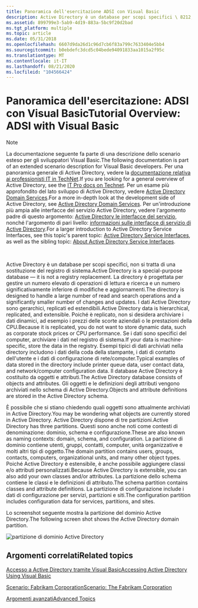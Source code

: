 ```yaml
---
title: Panoramica dell'esercitazione ADSI con Visual Basic
description: Active Directory è un database per scopi specifici \ 8212; non si tratta di una sostituzione del registro di sistema.
ms.assetid: 899799e3-5ab9-4d19-883a-5bc9f20d2bad
ms.tgt_platform: multiple
ms.topic: article
ms.date: 05/31/2018
ms.openlocfilehash: 6607d9da26d1c96d7cb6f83a799c7633404e5bb4
ms.sourcegitcommit: b0ebdefc3dcd5c04bede94091833aa1015a2f95c
ms.translationtype: MT
ms.contentlocale: it-IT
ms.lasthandoff: 08/21/2020
ms.locfileid: "104566424"
---
```

# <a name="tutorial-overview-adsi-with-visual-basic"></a><span data-ttu-id="1ae78-103">Panoramica dell'esercitazione: ADSI con Visual Basic</span><span class="sxs-lookup"><span data-stu-id="1ae78-103">Tutorial Overview: ADSI with Visual Basic</span></span>

> [!Note]  
> <span data-ttu-id="1ae78-104">La documentazione seguente fa parte di una descrizione dello scenario esteso per gli sviluppatori Visual Basic.</span><span class="sxs-lookup"><span data-stu-id="1ae78-104">The following documentation is part of an extended scenario description for Visual Basic developers.</span></span> <span data-ttu-id="1ae78-105">Per una panoramica generale di Active Directory, vedere la [documentazione relativa ai professionisti IT in TechNet](/previous-versions/windows/it-pro/windows-2000-server/cc977985(v=technet.10)).</span><span class="sxs-lookup"><span data-stu-id="1ae78-105">If you are looking for a general overview of Active Directory, see the [IT Pro docs on Technet](/previous-versions/windows/it-pro/windows-2000-server/cc977985(v=technet.10)).</span></span> <span data-ttu-id="1ae78-106">Per un esame più approfondito del lato sviluppo di Active Directory, vedere [Active Directory Domain Services](/windows/desktop/AD/active-directory-domain-services).</span><span class="sxs-lookup"><span data-stu-id="1ae78-106">For a more in-depth look at the development side of Active Directory, see [Active Directory Domain Services](/windows/desktop/AD/active-directory-domain-services).</span></span> <span data-ttu-id="1ae78-107">Per un'introduzione più ampia alle interfacce del servizio Active Directory, vedere l'argomento padre di questo argomento: [Active Directory le interfacce del servizio](active-directory-service-interfaces-adsi.md), nonché l'argomento di pari livello: [informazioni sulle interfacce di servizio di Active Directory](about-adsi.md).</span><span class="sxs-lookup"><span data-stu-id="1ae78-107">For a larger introduction to Active Directory Service Interfaces, see this topic's parent topic: [Active Directory Service Interfaces](active-directory-service-interfaces-adsi.md), as well as the sibling topic: [About Active Directory Service Interfaces](about-adsi.md).</span></span>

 

<span data-ttu-id="1ae78-108">Active Directory è un database per scopi specifici, non si tratta di una sostituzione del registro di sistema.</span><span class="sxs-lookup"><span data-stu-id="1ae78-108">Active Directory is a special-purpose database — it is not a registry replacement.</span></span> <span data-ttu-id="1ae78-109">La directory è progettata per gestire un numero elevato di operazioni di lettura e ricerca e un numero significativamente inferiore di modifiche e aggiornamenti.</span><span class="sxs-lookup"><span data-stu-id="1ae78-109">The directory is designed to handle a large number of read and search operations and a significantly smaller number of changes and updates.</span></span> <span data-ttu-id="1ae78-110">I dati Active Directory sono gerarchici, replicati ed estendibili.</span><span class="sxs-lookup"><span data-stu-id="1ae78-110">Active Directory data is hierarchical, replicated, and extensible.</span></span> <span data-ttu-id="1ae78-111">Poiché è replicato, non si desidera archiviare i dati dinamici, ad esempio i prezzi delle scorte aziendali o le prestazioni della CPU.</span><span class="sxs-lookup"><span data-stu-id="1ae78-111">Because it is replicated, you do not want to store dynamic data, such as corporate stock prices or CPU performance.</span></span> <span data-ttu-id="1ae78-112">Se i dati sono specifici del computer, archiviare i dati nel registro di sistema.</span><span class="sxs-lookup"><span data-stu-id="1ae78-112">If your data is machine-specific, store the data in the registry.</span></span> <span data-ttu-id="1ae78-113">Esempi tipici di dati archiviati nella directory includono i dati della coda della stampante, i dati di contatto dell'utente e i dati di configurazione di rete/computer.</span><span class="sxs-lookup"><span data-stu-id="1ae78-113">Typical examples of data stored in the directory include printer queue data, user contact data, and network/computer configuration data.</span></span> <span data-ttu-id="1ae78-114">Il database Active Directory è costituito da oggetti e attributi.</span><span class="sxs-lookup"><span data-stu-id="1ae78-114">The Active Directory database consists of objects and attributes.</span></span> <span data-ttu-id="1ae78-115">Gli oggetti e le definizioni degli attributi vengono archiviati nello schema di Active Directory.</span><span class="sxs-lookup"><span data-stu-id="1ae78-115">Objects and attribute definitions are stored in the Active Directory schema.</span></span>

<span data-ttu-id="1ae78-116">È possibile che si stiano chiedendo quali oggetti sono attualmente archiviati in Active Directory.</span><span class="sxs-lookup"><span data-stu-id="1ae78-116">You may be wondering what objects are currently stored in Active Directory.</span></span> <span data-ttu-id="1ae78-117">Active Directory dispone di tre partizioni.</span><span class="sxs-lookup"><span data-stu-id="1ae78-117">Active Directory has three partitions.</span></span> <span data-ttu-id="1ae78-118">Questi sono anche noti come contesti di denominazione: dominio, schema e configurazione.</span><span class="sxs-lookup"><span data-stu-id="1ae78-118">These are also known as naming contexts: domain, schema, and configuration.</span></span> <span data-ttu-id="1ae78-119">La partizione di dominio contiene utenti, gruppi, contatti, computer, unità organizzative e molti altri tipi di oggetto.</span><span class="sxs-lookup"><span data-stu-id="1ae78-119">The domain partition contains users, groups, contacts, computers, organizational units, and many other object types.</span></span> <span data-ttu-id="1ae78-120">Poiché Active Directory è estensibile, è anche possibile aggiungere classi e/o attributi personalizzati.</span><span class="sxs-lookup"><span data-stu-id="1ae78-120">Because Active Directory is extensible, you can also add your own classes and/or attributes.</span></span> <span data-ttu-id="1ae78-121">La partizione dello schema contiene le classi e le definizioni di attributo.</span><span class="sxs-lookup"><span data-stu-id="1ae78-121">The schema partition contains classes and attribute definitions.</span></span> <span data-ttu-id="1ae78-122">La partizione di configurazione include i dati di configurazione per servizi, partizioni e siti.</span><span class="sxs-lookup"><span data-stu-id="1ae78-122">The configuration partition includes configuration data for services, partitions, and sites.</span></span>

<span data-ttu-id="1ae78-123">Lo screenshot seguente mostra la partizione del dominio Active Directory.</span><span class="sxs-lookup"><span data-stu-id="1ae78-123">The following screen shot shows the Active Directory domain partition.</span></span>

![partizione di dominio Active Directory](images/adadsi1.png)

## <a name="related-topics"></a><span data-ttu-id="1ae78-125">Argomenti correlati</span><span class="sxs-lookup"><span data-stu-id="1ae78-125">Related topics</span></span>

<dl> <dt>

[<span data-ttu-id="1ae78-126">Accesso a Active Directory tramite Visual Basic</span><span class="sxs-lookup"><span data-stu-id="1ae78-126">Accessing Active Directory Using Visual Basic</span></span>](accessing-active-directory-using-visual-basic.md)
</dt> <dt>

[<span data-ttu-id="1ae78-127">Scenario: Fabrikam Corporation</span><span class="sxs-lookup"><span data-stu-id="1ae78-127">Scenario: The Fabrikam Corporation</span></span>](scenario--the-fabrikam-corporation.md)
</dt> <dt>

[<span data-ttu-id="1ae78-128">Argomenti avanzati</span><span class="sxs-lookup"><span data-stu-id="1ae78-128">Advanced Topics</span></span>](advanced-topics.md)
</dt> </dl>

 

 